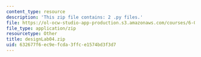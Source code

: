 ```yaml
---
content_type: resource
description: 'This zip file contains: 2 .py files.'
file: https://ol-ocw-studio-app-production.s3.amazonaws.com/courses/6-01sc-introduction-to-electrical-engineering-and-computer-science-i-spring-2011/632677f6ec9efcda3ffce1574bd3f3d7_designLab04.zip
file_type: application/zip
resourcetype: Other
title: designLab04.zip
uid: 632677f6-ec9e-fcda-3ffc-e1574bd3f3d7
---
```

